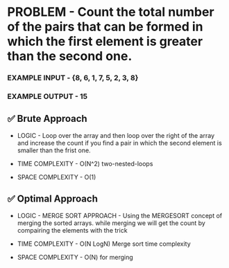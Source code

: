 # PROBLEM - Count the total number of the pairs that can be formed in which the first element is greater than the second one.

### EXAMPLE INPUT - {8, 6, 1, 7, 5, 2, 3, 8}
### EXAMPLE OUTPUT - 15


## ✅ Brute Approach

- LOGIC - Loop over the array and then loop over the right of the array and increase the count if 
you find a pair in which the second element is smaller than the frist one.

- TIME COMPLEXITY - O(N^2) two-nested-loops
- SPACE COMPLEXITY - O(1)

## ✅ Optimal Approach

- LOGIC - MERGE SORT APPROACH - Using the MERGESORT concept of merging the sorted arrays. while merging we will get the count by compairing the elements with the trick

- TIME COMPLEXITY - O(N LogN) Merge sort time complexity
- SPACE COMPLEXITY - O(N) for merging